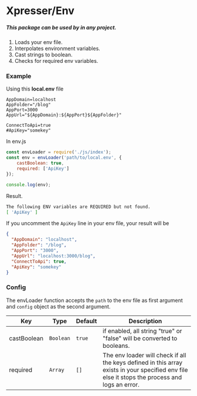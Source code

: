 # Xpresser/Env
##### This package can be used by in any project.

1. Loads your env file.
2. Interpolates environment variables.
3. Cast strings to boolean.
4. Checks for required env variables.

### Example
Using this **local.env** file
```dotenv
AppDomain=localhost
AppFolder="/blog"
AppPort=3000
AppUrl="${AppDomain}:${AppPort}${AppFolder}"

ConnectToApi=true
#ApiKey="somekey"
```

In env.js
```javascript
const envLoader = require('./js/index');
const env = envLoader('path/to/local.env', {
    castBoolean: true,
    required: ['ApiKey']
});

console.log(env);
```
Result.
```sh
The following ENV variables are REQUIRED but not found.
[ 'ApiKey' ]
```
If you uncomment the `ApiKey` line in your env file, your result will be
```json
{
  "AppDomain": "localhost",
  "AppFolder": "/blog",
  "AppPort": "3000",
  "AppUrl": "localhost:3000/blog",
  "ConnectToApi": true,
  "ApiKey": "somekey"
}
```

### Config
The envLoader function accepts the `path` to the env  file as first argument and `config` object as the second argument.

| Key | Type | Default | Description |
| --- | ---- | ------- | ----------- |
| castBoolean | `Boolean` | `true` | if enabled, all string "true" or "false" will be converted to booleans.
| required | `Array` | `[]` | The env loader will check if all the keys defined in this array exists in your specified env file else it stops the process and logs an error. |

